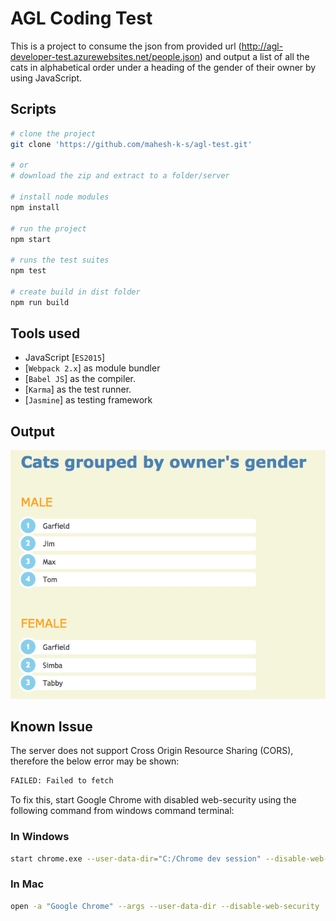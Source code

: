 # AGL Coding Test

This is a project to consume the json from provided url (http://agl-developer-test.azurewebsites.net/people.json) and output a list of all the cats in alphabetical order under a heading of the gender of their owner by using JavaScript.

## Scripts


```bash
# clone the project
git clone 'https://github.com/mahesh-k-s/agl-test.git'

# or
# download the zip and extract to a folder/server

# install node modules 
npm install

# run the project 
npm start

# runs the test suites
npm test

# create build in dist folder
npm run build

```

## Tools used

- JavaScript [`ES2015`]
- [`Webpack 2.x`] as module bundler
- [`Babel JS`] as the compiler.
- [`Karma`] as the test runner.
- [`Jasmine`] as testing framework

## Output

![alt tag](https://github.com/mahesh-k-s/agl-test/blob/master/assets/output-screenshot.png)

## Known Issue

The server does not support Cross Origin Resource Sharing (CORS), therefore the below error may be shown:

```bash
FAILED: Failed to fetch
```

To fix this, start Google Chrome with disabled web-security using the following command from windows command terminal:

### In Windows
```bash
start chrome.exe --user-data-dir="C:/Chrome dev session" --disable-web-security
```

### In Mac
```bash
open -a "Google Chrome" --args --user-data-dir --disable-web-security
```
